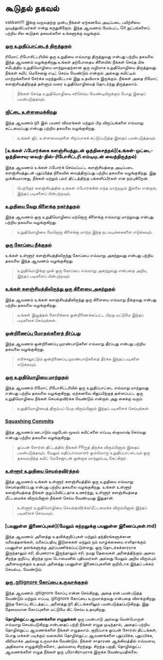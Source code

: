 # கூடுதல் தகவல்
vakkam!!!
இங்கு வருவதற்கு முன்பு நீங்கள் ஏற்கனவே அடிப்படை பயிற்சியை முடித்துவிட்டீர்கள் என்று கருதுகிறோம். இந்த ஆவணம் மேம்பட்ட Git நுட்பங்களைப் பற்றிய சில கூடுதல் தகவல்களை உங்களுக்கு வழங்கும்.

### [ஒரு உறுதிப்பாட்டைத் திருத்துதல்](amending-a-commit.md)
ரிமோட் ரிபோசிட்டரியில் ஒரு உறுதியை எவ்வாறு திருத்துவது என்பது பற்றிய தகவலை இந்த ஆவணம் வழங்குகிறது.உங்கள் தற்போதைய கிளையில் நீங்கள் செய்த மிக சமீபத்திய உறுதிமொழியை மாற்றுவதற்கான ஒரு வழியாக உறுதிமொழியை திருத்துவது. நீங்கள் கமிட் மெசேஜை எடிட் செய்ய வேண்டும் என்றால் அல்லது கமிட்டில் மாற்றங்களைச் சேர்க்க மறந்துவிட்டால் இது உதவியாக இருக்கும். நீங்கள் அதை ரிமோட் களஞ்சியத்திற்குத் தள்ளும் வரை உறுதிமொழியைத் தொடர்ந்து திருத்தலாம்.
> நீங்கள் செய்த உறுதிமொழியை சரிசெய்ய வேண்டியிருக்கும் போது இதைப் பயன்படுத்தவும்.

### [ஜிட்டை உள்ளமைக்கிறது](configuring-git.md)
இந்த ஆவணம் git இல் பயனர் விவரங்கள் மற்றும் பிற விருப்பங்களை எவ்வாறு கட்டமைப்பது என்பது பற்றிய தகவலை வழங்குகிறது.
> உங்கள் ஜிட் உள்ளமைவுகளை சிறப்பாகக் கட்டுப்படுத்த இதைப் பயன்படுத்தவும்.

### [உங்கள் ஃபோர்க்கை களஞ்சியத்துடன் ஒத்திசைத்தல்](உங்கள்-முட்டை-ஒத்திசைவு-வைத்-திஸ்-ரிபோசிட்டரி.எம்டியுடன் வைத்திருத்தல்)
இந்த ஆவணம் உங்கள் ஃபோர்க் செய்யப்பட்ட களஞ்சியத்தை அடிப்படை களஞ்சியத்துடன் புதுப்பித்த நிலையில் வைத்திருப்பது பற்றிய தகவலை வழங்குகிறது. இது முக்கியமானது, நீங்கள் மற்றும் பலர் திட்டத்திற்கு பங்களிப்பீர்கள் என நம்புகிறேன்.
> பெற்றோர் களஞ்சியத்தில் உங்கள் ஃபோர்க்கில் எந்த மாற்றமும் இல்லை என்றால், இந்தப் படிகளைப் பின்பற்றவும்.

### [உறுதியை வேறு கிளைக்கு நகர்த்துதல்](ஒரு-கமிட்-டு-ஒரு-வேறு-பிராஞ்ச்.எம்டி)
இந்த ஆவணம் ஒரு உறுதிமொழியை மற்றொரு கிளைக்கு எவ்வாறு மாற்றுவது என்பது பற்றிய தகவலை வழங்குகிறது.
> உறுதிமொழியை வேறொரு கிளைக்கு மாற்ற இந்த நடவடிக்கைகளை எடுக்கவும்.

### [ஒரு கோப்பை நீக்குதல்](நீக்குதல்-a-file.md)
உங்கள் உள்ளூர் களஞ்சியத்திலிருந்து கோப்பை எவ்வாறு அகற்றுவது என்பது பற்றிய தகவலை இந்த ஆவணம் வழங்குகிறது.
> உறுதிமொழிக்கு முன் ஒரு கோப்பை எவ்வாறு அகற்றுவது என்பதை அறிய, இந்தப் படிகளைப் பின்பற்றவும்

### [உங்கள் களஞ்சியத்திலிருந்து ஒரு கிளையை அகற்றுதல்](removing-branch-from-your-repository.md)
இந்த ஆவணம் உங்கள் களஞ்சியத்திலிருந்து ஒரு கிளையை எவ்வாறு நீக்குவது என்பது பற்றிய தகவலை வழங்குகிறது.
> உங்கள் இழுத்தல் கோரிக்கை ஒன்றிணைக்கப்பட்ட பிறகு மட்டுமே இந்தப் படிகளைச் செய்யுங்கள்.

### [ஒன்றிணைப்பு மோதல்களைத் தீர்ப்பது](resolving-merge-conflicts.md)
இந்த ஆவணம் ஒன்றிணைப்பு முரண்பாடுகளை எவ்வாறு தீர்ப்பது என்பது பற்றிய தகவலை வழங்குகிறது.
> எரிச்சலூட்டும் ஒன்றிணைப்பு முரண்பாடுகளைத் தீர்க்க இந்தப் படிகளை எடுக்கவும்.

### [ஒரு உறுதிமொழியை மாற்றுதல்](reverting-a-commit.md)
இந்த ஆவணம் ரிமோட் ரிபோசிட்டரியில் ஒரு உறுதிப்பாட்டை எவ்வாறு மாற்றுவது என்பது பற்றிய தகவலை வழங்குகிறது. ஏற்கனவே கிதுப்பிற்குத் தள்ளப்பட்ட ஒரு உறுதிமொழியை நீங்கள் செயல்தவிர்க்க வேண்டும் என்றால் அது கைக்கு வரும்.
> உறுதிமொழியைத் திரும்பப் பெற விரும்பினால் இந்தப் படிகளைச் செய்யுங்கள்.

### [Squashing Commits](squashing-commits.md)
இந்த ஆவணம் ஊடாடும் மறுபேஸ் மூலம் கமிட்களை எப்படி ஸ்குவாஷ் செய்வது என்பது பற்றிய தகவலை வழங்குகிறது.
> ஓப்பன் சோர்ஸ் திட்டத்தில் நீங்கள் PRஐத் திறக்க விரும்பினால் இதைப் பயன்படுத்தவும், மேலும் மதிப்பாய்வாளர் ஒவ்வொரு உறுதிப்பாட்டையும் ஒரு தகவலறிந்த கமிட் மெசேஜுடன் ஒன்றாக மாற்றும்படி கேட்கிறார்.

### [உள்ளூர் உறுதியை செயல்தவிர்த்தல்](அன்டூயிங்-ஏ-கமிட்.எம்டி)
இந்த ஆவணம் உங்கள் உள்ளூர் களஞ்சியத்தில் ஒரு உறுதியை எவ்வாறு செயல்தவிர்ப்பது என்பது பற்றிய தகவலை வழங்குகிறது. உங்கள் உள்ளூர் களஞ்சியத்தை நீங்கள் குழப்பிவிட்டதாக உணர்ந்து, உள்ளூர் களஞ்சியத்தை மீட்டமைக்க விரும்பினால் நீங்கள் செய்ய வேண்டியது இதுதான்.
> உள்ளூர் உறுதிமொழியை செயல்தவிர்க்க/மீட்டமைக்க விரும்பினால் இந்தப் படிகளைச் செய்யவும்.

### [பயனுள்ள இணைப்புகள்](மேலும் கற்றலுக்கு பயனுள்ள இணைப்புகள்.md)
இந்த ஆவணம் அனைத்து உதவிக்குறிப்புகள் மற்றும் தந்திரங்களுக்கான வலைத்தளங்கள், வலைப்பதிவு இடுகைகள் மற்றும் நம் வாழ்க்கையை எளிதாக்கும் பயனுள்ள தளங்களுக்கு அர்ப்பணிக்கப்பட்டுள்ளது. ஒரு தொடக்கக்காரராக இருந்தாலும் சரி, நிபுணராக இருந்தாலும் சரி, நமது தேவைகள் அனைத்திற்கும் அவை சிறந்த குறிப்பு. திறந்த மூல டொமைனில் புதியவர்கள் அல்லது மேலும் அறிய விரும்பும் அனைவருக்கும் உதவும் அனைத்து பயனுள்ள இணைப்புகளின் குறியீடாக இந்தப் பக்கம் செயல்பட வேண்டும்.

### [ஒரு .gitignore கோப்பை உருவாக்குதல்](creating-a-gitignore-file.md)
இந்த ஆவணம் .gitignore கோப்பு என்ன செய்கிறது, அதை ஏன் பயன்படுத்த வேண்டும் மற்றும் எப்படி .gitignore கோப்பை உருவாக்குவது என்பதை விளக்குகிறது. இந்த கோப்பு கிட்டத்தட்ட அனைத்து git திட்டங்களிலும் பயன்படுத்தப்படுகிறது. இது தேவையான கோப்புகளை மட்டுமே கிட் செய்ய உதவுகிறது.

**தொழில்நுட்ப ஆவணங்களை எழுதுங்கள்**
  ஒரு பயன்பாடு அல்லது மென்பொருள் எவ்வாறு செயல்படுகிறது என்பதைப் பற்றி நீங்கள் எழுத முடிந்தால், அதைப் பற்றிய தொழில்நுட்ப ஆவணங்களை நீங்கள் எழுதலாம். குறிப்பாக ஓப்பன் சோர்ஸ் திட்டங்கள், பொது மக்கள் படிக்கும் வகையில் தொழில்நுட்ப ஆவணங்களை புதுப்பிக்க, புதுப்பிக்க, விரிவாக்க அல்லது உருவாக்க வேண்டும். நீங்கள் சாதாரண ஆங்கிலத்தில் எவ்வளவு அதிகமாக எழுதுகிறீர்களோ, அவ்வளவு சிறந்தது. சிறந்த பகுதி, தொழில்நுட்ப ஆவணங்களை எழுத நீங்கள் ஒரு புரோகிராமராக இருக்க வேண்டியதில்லை.
